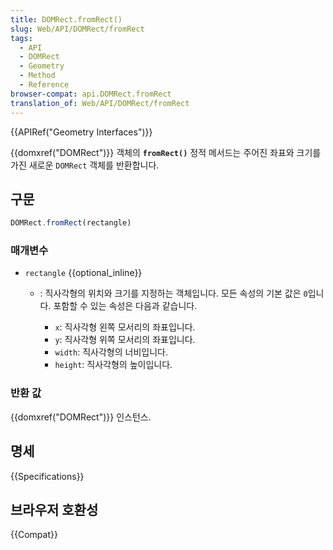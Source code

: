 ```yaml
---
title: DOMRect.fromRect()
slug: Web/API/DOMRect/fromRect
tags:
  - API
  - DOMRect
  - Geometry
  - Method
  - Reference
browser-compat: api.DOMRect.fromRect
translation_of: Web/API/DOMRect/fromRect
---
```

{{APIRef("Geometry Interfaces")}}

{{domxref("DOMRect")}} 객체의 **`fromRect()`** 정적 메서드는 주어진 좌표와 크기를 가진 새로운 `DOMRect` 객체를 반환합니다.

## 구문

```js
DOMRect.fromRect(rectangle)
```

### 매개변수

- `rectangle` {{optional_inline}}

  - : 직사각형의 위치와 크기를 지정하는 객체입니다. 모든 속성의 기본 값은 `0`입니다. 포함할 수 있는 속성은 다음과 같습니다.

    - `x`: 직사각형 왼쪽 모서리의 좌표입니다.
    - `y`: 직사각형 위쪽 모서리의 좌표입니다.
    - `width`: 직사각형의 너비입니다.
    - `height`: 직사각형의 높이입니다.

### 반환 값

{{domxref("DOMRect")}} 인스턴스.

## 명세

{{Specifications}}

## 브라우저 호환성

{{Compat}}
